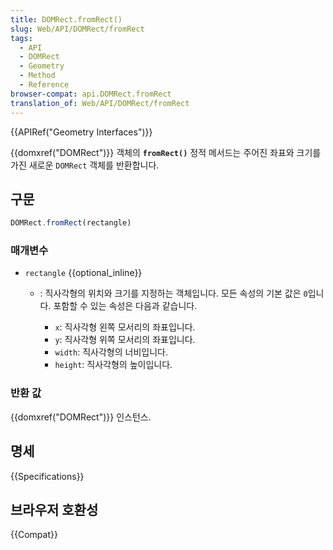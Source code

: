 ```yaml
---
title: DOMRect.fromRect()
slug: Web/API/DOMRect/fromRect
tags:
  - API
  - DOMRect
  - Geometry
  - Method
  - Reference
browser-compat: api.DOMRect.fromRect
translation_of: Web/API/DOMRect/fromRect
---
```

{{APIRef("Geometry Interfaces")}}

{{domxref("DOMRect")}} 객체의 **`fromRect()`** 정적 메서드는 주어진 좌표와 크기를 가진 새로운 `DOMRect` 객체를 반환합니다.

## 구문

```js
DOMRect.fromRect(rectangle)
```

### 매개변수

- `rectangle` {{optional_inline}}

  - : 직사각형의 위치와 크기를 지정하는 객체입니다. 모든 속성의 기본 값은 `0`입니다. 포함할 수 있는 속성은 다음과 같습니다.

    - `x`: 직사각형 왼쪽 모서리의 좌표입니다.
    - `y`: 직사각형 위쪽 모서리의 좌표입니다.
    - `width`: 직사각형의 너비입니다.
    - `height`: 직사각형의 높이입니다.

### 반환 값

{{domxref("DOMRect")}} 인스턴스.

## 명세

{{Specifications}}

## 브라우저 호환성

{{Compat}}
